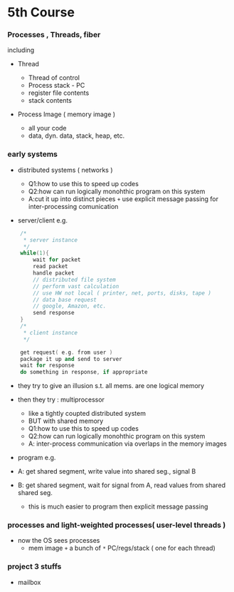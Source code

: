 5th Course  
========

### Processes , Threads, fiber

including

* Thread
	* Thread of control
	* Process stack - PC
	* register file contents
	* stack contents

* Process Image ( memory image )
	* all your code
	* data, dyn. data, stack, heap, etc.

### early systems

* distributed systems ( networks )
	* Q1:how to use this to speed up codes
	* Q2:how can run logically monohthic program on this system
	* A:cut it up into distinct pieces `+` use explicit message passing for inter-processing comunication

* server/client e.g.

```cpp
	/*
	 * server instance
	 */
	while(1){
		wait for packet
		read packet
		handle packet
		// distributed file system
		// perform vast calculation
		// use HW not local ( printer, net, ports, disks, tape )
		// data base request
		// google, Amazon, etc.
		send response
	}
	/*
	 * client instance
	 */

	get request( e.g. from user )
	package it up and send to server
	wait for response
	do something in response, if appropriate

```
* they try to give an illusion s.t. all mems. are one logical memory

* then they try : multiprocessor
	* like a tightly coupted distributed system
	* BUT with shared memory
	* Q1:how to use this to speed up codes
	* Q2:how can run logically monohthic program on this system
	* A: inter-process communication via overlaps in the memory images

* program e.g.

* A: get shared segment, write value into shared seg., signal B
* B: get shared segment, wait for signal from A, read values from shared shared seg.
	* this is much easier to program then explicit message passing

### processes and light-weighted processes( user-level threads )

* now the OS sees processes
	* mem image `+` a bunch of `*` PC/regs/stack ( one for each thread)


### project 3 stuffs

* mailbox
